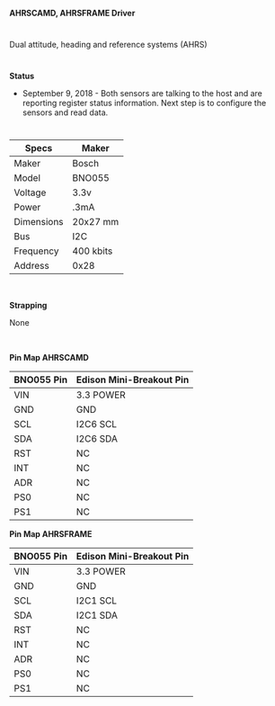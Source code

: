 **AHRSCAMD, AHRSFRAME Driver**
#
Dual attitude, heading and reference systems (AHRS)
#
**Status**

* September 9, 2018 - Both sensors are talking to the host and are reporting register status
  information. Next step is to configure the sensors and read data.
#


| Specs      | Maker       |
| ---------- | -------     |
| Maker      | Bosch       |
| Model      | BNO055      |
| Voltage    | 3.3v        |
| Power      | .3mA        |
| Dimensions |	20x27 mm    |
| Bus        | I2C         |
| Frequency  | 400 kbits   |
| Address    | 0x28        |
&nbsp;

**Strapping**

None

&nbsp;


**Pin Map AHRSCAMD**

|BNO055 Pin		| Edison Mini-Breakout Pin |
|------------- | ------------------------- |
| VIN          | 3.3 POWER     |
| GND          | GND           |
| SCL          | I2C6	SCL    |
| SDA          | I2C6	SDA    |
| RST          | NC            |
| INT          | NC            |
| ADR          | NC            |
| PS0          | NC            |
| PS1          | NC            |

**Pin Map AHRSFRAME**

|BNO055 Pin		| Edison Mini-Breakout Pin |
|------------- | ------------------------- |
| VIN          | 3.3 POWER     |
| GND          | GND           |
| SCL          | I2C1	SCL    |
| SDA          | I2C1	SDA    |
| RST          | NC            |
| INT          | NC            |
| ADR          | NC            |
| PS0          | NC            |
| PS1          | NC            |
&nbsp;

